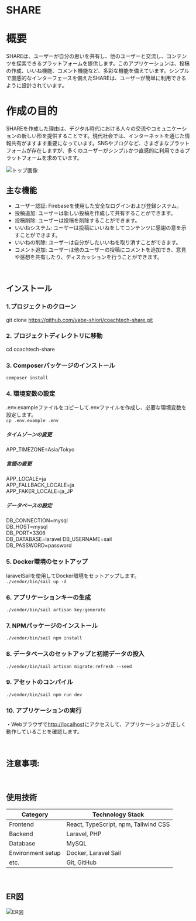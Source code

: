 # SHARE


# 概要
SHAREは、ユーザーが自分の思いを共有し、他のユーザーと交流し、コンテンツを探索できるプラットフォームを提供します。このアプリケーションは、投稿の作成、いいね機能、コメント機能など、多彩な機能を備えています。シンプルで直感的なインターフェースを備えたSHAREは、ユーザーが簡単に利用できるように設計されています。

# 作成の目的
SHAREを作成した理由は、デジタル時代における人々の交流やコミュニケーションの新しい形を提供することです。現代社会では、インターネットを通じた情報共有がますます重要になっています。SNSやブログなど、さまざまなプラットフォームが存在しますが、多くのユーザーがシンプルかつ直感的に利用できるプラットフォームを求めています。

  
![トップ画像](https://github.com/yabe-shiori/coachtech-share/assets/142664073/641708d6-847c-4f67-a58d-4a78470ec6ce)


## 主な機能　　
- ユーザー認証: Firebaseを使用した安全なログインおよび登録システム。
- 投稿追加: ユーザーは新しい投稿を作成して共有することができます。
- 投稿削除: ユーザーは投稿を削除することができます。
- いいねシステム: ユーザーは投稿にいいねをしてコンテンツに感謝の意を示すことができます。
- いいねの削除: ユーザーは自分がしたいいねを取り消すことができます。
- コメント追加: ユーザーは他のユーザーの投稿にコメントを追加でき、意見や感想を共有したり、ディスカッションを行うことができます。

<br />

## インストール

### 1.プロジェクトのクローン  
git clone https://github.com/yabe-shiori/coachtech-share.git
  
### 2. プロジェクトディレクトリに移動    
cd coachtech-share

### 3. Composerパッケージのインストール
`composer install`  


### 4. 環境変数の設定
.env.exampleファイルをコピーして.envファイルを作成し、必要な環境変数を設定します。  
`cp .env.example .env`  

##### タイムゾーンの変更
APP_TIMEZONE=Asia/Tokyo  

##### 言語の変更
APP_LOCALE=ja  
APP_FALLBACK_LOCALE=ja  
APP_FAKER_LOCALE=ja_JP    

##### データベースの設定
DB_CONNECTION=mysql  
DB_HOST=mysql  
DB_PORT=3306  
DB_DATABASE=laravel
DB_USERNAME=sail  
DB_PASSWORD=password    


### 5. Docker環境のセットアップ
laravelSailを使用してDocker環境をセットアップします。  
`./vendor/bin/sail up -d`  

  

### 6. アプリケーションキーの生成
`./vendor/bin/sail artisan key:generate`  

  
  
### 7. NPMパッケージのインストール
`./vendor/bin/sail npm install`  

  

### 8. データベースのセットアップと初期データの投入 
`./vendor/bin/sail artisan migrate:refresh --seed `  

  
### 9. アセットのコンパイル  
`./vendor/bin/sail npm run dev`  

  

### 10. アプリケーションの実行
・Webブラウザで[http://localhost](http://localhost)にアクセスして、アプリケーションが正しく動作していることを確認します。  

<br />  

## 注意事項: 


<br />

## 使用技術

| Category          | Technology Stack                                     |
| ----------------- | --------------------------------------------------   |
| Frontend          | React, TypeScript, npm, Tailwind CSS                                    |
| Backend           | Laravel, PHP                                         |
| Database          | MySQL                                                |
| Environment setup | Docker, Laravel Sail                                 |
| etc.              | Git, GitHub                                          |

<br />


## ER図

![ER図](https://github.com/yabe-shiori/coachtech-share/assets/142664073/dfb6b5d5-c8d5-47c9-88e5-a22885bfe839)

<br />

